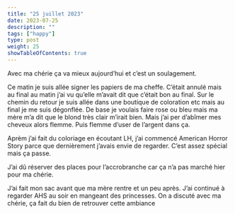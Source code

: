 ```yaml
---
title: "25 juillet 2023"
date: 2023-07-25
description: ""
tags: ["happy"]
type: post
weight: 25
showTableOfContents: true
---
```


Avec ma chérie ça va mieux aujourd’hui et c’est un soulagement.

Ce matin je suis allée signer les papiers de ma cheffe. C’était annulé mais au final au matin j’ai vu qu’elle m’avait dit que c’était bon au final. Sur le chemin du retour je suis allée dans une boutique de coloration etc mais au final je me suis dégonflée. De base je voulais faire rose ou bleu mais ma mère m’a dit que le blond très clair m’irait bien. Mais j’ai per d’abîmer mes cheveux alors flemme. Puis flemme d’user de l’argent dans ça.

Aprèm j’ai fait du coloriage en écoutant LH, j’ai commencé American Horror Story parce que dernièrement j’avais envie de regarder. C’est assez spécial mais ça passe.

J’ai dû réserver des places pour l’accrobranche car ça n’a pas marché hier pour ma chérie.

J’ai fait mon sac avant que ma mère rentre et un peu après. J’ai continué à regarder AHS au soir en mangeant des princesses. On a discuté avec ma chérie, ça fait du bien de retrouver cette ambiance
